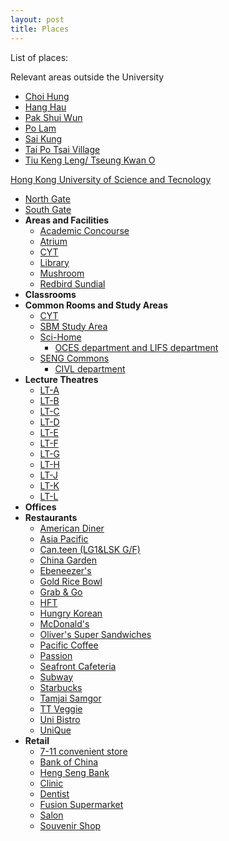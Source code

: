 ```yaml
---
layout: post
title: Places
---
```


List of places:

Relevant areas outside the University

- [Choi Hung](off_campus/Choi_Hung.md)
- [Hang Hau](off_campus/Hang_Hau.md)
- [Pak Shui Wun](off_campus/Pak_Shui_Wun.md)
- [Po Lam](off_campus/Po_Lam.md)
- [Sai Kung]()
- [Tai Po Tsai Village](off_campus/Tai_Po_Tsai_Village.md)
- [Tiu Keng Leng/ Tseung Kwan O](off_campus/Tseung_Kwan_O.md)

[Hong Kong University of Science and Tecnology](../places/chapter0/HKUST_content.md)

- [North Gate](../places/chapter0/North_Gate.md)
- [South Gate](../places/chapter0/South_Gate.md)
- **Areas and Facilities**
  - [Academic Concourse](on_campus/Academic_Concourse.md)
  - [Atrium](on_campus/Atrium.md)
  - [CYT](on_campus/CYT.md)
  - [Library](on_campus/Library.md)
  - [Mushroom](on_campus/Mushroom.md)
  - [Redbird Sundial](on_campus/Redbird_Sundial.md)
- **Classrooms**
- **Common Rooms and Study Areas**
  - [CYT](on_campus/CYT.md)
  - [SBM Study Area]()
  - [Sci-Home]()
    - [OCES department and LIFS department]()
  - [SENG Commons]()
    - [CIVL department]()
- **Lecture Theatres**
  - [LT-A]()
  - [LT-B]()
  - [LT-C]()
  - [LT-D]()
  - [LT-E]()
  - [LT-F]()
  - [LT-G]()
  - [LT-H]()
  - [LT-J]()
  - [LT-K]()
  - [LT-L]()
- **Offices**
- **Restaurants**
  - [American Diner](on_campus/restaurant/American_Dining.md)
  - [Asia Pacific](on_campus/restaurant/Asia_Pacific.md)
  - [Can.teen (LG1&LSK G/F)]()
  - [China Garden]()
  - [Ebeneezer's]()
  - [Gold Rice Bowl](on_campus/restaurant/Gold_Rice_Bowl.md)
  - [Grab & Go]()
  - [HFT]()
  - [Hungry Korean]()
  - [McDonald's]()
  - [Oliver's Super Sandwiches]()
  - [Pacific Coffee]()
  - [Passion]()
  - [Seafront Cafeteria]()
  - [Subway](on_campus/restaurant/Subway.md)
  - [Starbucks]()
  - [Tamjai Samgor](on_campus/restaurant/Tamjai_samgor.md)
  - [TT Veggie]()
  - [Uni Bistro]()
  - [UniQue]()
- **Retail**
  - [7-11 convenient store]()
  - [Bank of China]()
  - [Heng Seng Bank]()
  - [Clinic]()
  - [Dentist]()
  - [Fusion Supermarket]()
  - [Salon]()
  - [Souvenir Shop]()
